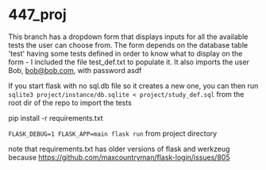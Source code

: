 # 447_proj
This branch has a dropdown form that displays inputs for all the available tests the user can choose from.
The form depends on the database table 'test' having some tests defined in order to know what to display on the form - I included the file test_def.txt to populate it. It also imports the user Bob, bob@bob.com, with password asdf

If you start flask with no sql.db file so it creates a new one, you can then run
`sqlite3 project/instance/db.sqlite < project/study_def.sql` from the root dir of the repo to import the tests



pip install -r requirements.txt

`FLASK_DEBUG=1 FLASK_APP=main flask run` from project directory

note that requirements.txt has older versions of flask and werkzeug because https://github.com/maxcountryman/flask-login/issues/805


